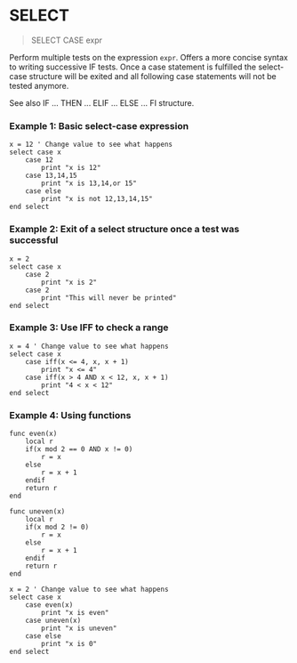 # SELECT

> SELECT CASE expr

Perform multiple tests on the expression `expr`. Offers a more concise syntax to writing successive IF tests.
Once a case statement is fulfilled the select-case structure will be exited and all following case statements will not be tested anymore.

See also IF ... THEN ... ELIF ... ELSE ... FI structure.

### Example 1: Basic select-case expression

```
x = 12 ' Change value to see what happens
select case x
    case 12
        print "x is 12"
    case 13,14,15
        print "x is 13,14,or 15"
    case else
        print "x is not 12,13,14,15"        
end select
```

### Example 2: Exit of a select structure once a test was successful

```
x = 2
select case x
    case 2
        print "x is 2"
    case 2
        print "This will never be printed"
end select
```

### Example 3: Use IFF to check a range

```
x = 4 ' Change value to see what happens
select case x
    case iff(x <= 4, x, x + 1)
        print "x <= 4"
    case iff(x > 4 AND x < 12, x, x + 1)
        print "4 < x < 12"     
end select
```

### Example 4: Using functions

```
func even(x) 
    local r
    if(x mod 2 == 0 AND x != 0)
        r = x
    else
        r = x + 1
    endif
    return r
end

func uneven(x) 
    local r
    if(x mod 2 != 0)
        r = x
    else
        r = x + 1
    endif
    return r
end

x = 2 ' Change value to see what happens
select case x
    case even(x)
        print "x is even"
    case uneven(x)
        print "x is uneven"
    case else
        print "x is 0"
end select
```




